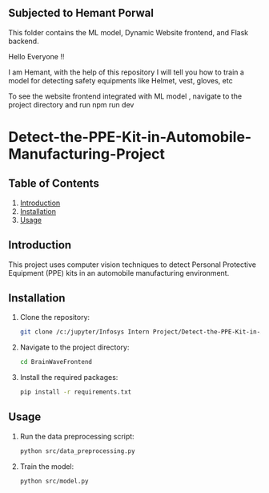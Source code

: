## Subjected to Hemant Porwal 

This folder contains the ML model,  Dynamic Website frontend, and Flask backend.

Hello Everyone !!

I am Hemant, with the help of this repository I will tell you how to train a model for detecting safety equipments like Helmet, vest, gloves, etc

 To see the website frontend integrated with ML model , navigate to the project directory and run npm run dev

# Detect-the-PPE-Kit-in-Automobile-Manufacturing-Project    

## Table of Contents

1. [Introduction](#introduction)
2. [Installation](#installation)
3. [Usage](#usage)

## Introduction

This project uses computer vision techniques to detect Personal Protective Equipment (PPE) kits in an automobile manufacturing environment.

<!-- ## Project Structure 
 
```
/c:/jupyter/Infosys Intern Project/Detect-the-PPE-Kit-in-Automobile-Manufacturing-Project/
│
├── data/
│   ├── raw/
│   ├── processed/
│
├── notebooks/
│   ├── data_preprocessing.ipynb
│   ├── model_training.ipynb
│
├── src/
│   ├── data_preprocessing.py
│   ├── model.py
│
├── README.md
└── requirements.txt
``` -->

## Installation

1. Clone the repository:
    ```sh
    git clone /c:/jupyter/Infosys Intern Project/Detect-the-PPE-Kit-in-Automobile-Manufacturing-Project
    ```
2. Navigate to the project directory:
    ```sh
    cd BrainWaveFrontend
    ```
3. Install the required packages:
    ```sh
    pip install -r requirements.txt
    ```

## Usage

1. Run the data preprocessing script:
    ```sh
    python src/data_preprocessing.py
    ```
2. Train the model:
    ```sh
    python src/model.py
    ```
